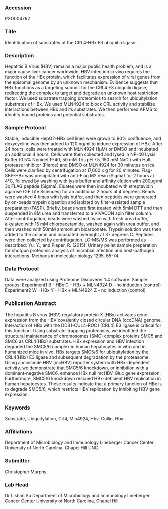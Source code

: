 ### Accession
PXD004762

### Title
Identification of substrates of the CRL4-HBx E3 ubiquitin ligase

### Description
Hepatitis B Virus (HBV) remains a major public health problem, and is a major cause liver cancer worldwide.  HBV infection in vivo requires the function of the HBx protein, which facilitates expression of viral genes from the episomal genome by an unknown mechanism.  Evidence suggests that HBx functions as a targeting subunit for the CRL4 E3 ubiquitin ligase, redirecting the complex to target and degrade an unknown host restriction factor.  We used substrate trapping proteomics to search for ubiquitylation substrates of HBx. We used MLN4924 to block CRL activity and stabilize interactions between HBx and its substrates.  We then performed APMS to identify bound proteins and potential substrates.

### Sample Protocol
Stable, inducible HepG2-HBx cell lines were grown to 90% confluence, and doxycycline was then added to 120 ng/ml to induce expression of HBx.   After 24 hours, cells were treated with MLN4924 (1μM) or DMSO and incubated an additional 4 hours.  Cells were then collected and lysed in NP-40 Lysis Buffer (0.5% Nonidet P-40, 50 mM Tris pH 7.5, 150 mM NaCl) with Halt protease inhibitor (Pierce) and DMSO or MLN4924 for 30 minutes on ice.  Cells were clarified by centrifugation at 17,000 x g for 20 minutes.  Flag-SBP-HBx was precipitated with anti-Flag M2 resin (Sigma) for 2 hours at 4°C, followed by washing with lysis buffer and affinity elution with 200μg/ml 3x FLAG peptide (Sigma).  Eluates were then incubated with streptavidin agarose (GE Life Sciences) for an additional 2 hours at 4 degrees.  Beads were washed 4 times with lysis buffer, and then peptides were generated by on-beads trypsin digestion and isolated by filter-assisted sample preparation (FASP). Briefly, beads were first treated with 5mM DTT and then suspended in 8M urea and transferred to a VIVACON spin filter column.  After centrifugation, beads were washed twice with fresh urea buffer, alkylated with 15 mM chloroacetamide, washed again with urea buffer, and then washed with 50mM ammonium bicarbonate. Trypsin solution was then added to the column and incubated overnight at 37 degrees C.  Peptides were then collected by centrifugation. LC-MS/MS was performed as described: Yu, Y., and Pieper, R. (2015). Urinary pellet sample preparation for shotgun proteomic analysis of microbial infection and host-pathogen interactions. Methods in molecular biology 1295, 65-74.

### Data Protocol
Data were analyzed using Proteome Discoverer 1.4 software.  Sample groups:  Experiment1 B - HBx C - HBx + MLN4924 D - no induction (control)  Experiment2 W - HBx Y - HBx + MLN4924 Z - no induction (control)

### Publication Abstract
The hepatitis B virus (HBV) regulatory protein X (HBx) activates gene expression from the HBV covalently closed circular DNA (cccDNA) genome. Interaction of HBx with the DDB1-CUL4-ROC1 (CRL4) E3 ligase is critical for this function. Using substrate-trapping proteomics, we identified the structural maintenance of chromosomes (SMC) complex proteins SMC5 and SMC6 as CRL4(HBx) substrates. HBx expression and HBV infection degraded the SMC5/6 complex in human hepatocytes in&#xa0;vitro and in humanized mice in&#xa0;vivo. HBx targets SMC5/6 for ubiquitylation by the CRL4(HBx) E3 ligase and subsequent degradation by the proteasome. Using a minicircle HBV (mcHBV) reporter system with HBx-dependent activity, we demonstrate that SMC5/6 knockdown, or inhibition with a dominant-negative SMC6, enhance HBx null&#xa0;mcHBV-Gluc gene expression. Furthermore, SMC5/6 knockdown rescued HBx-deficient HBV replication in human hepatocytes. These results indicate that a&#xa0;primary function of HBx is to degrade SMC5/6, which restricts HBV replication by inhibiting HBV gene expression.

### Keywords
Substrate, Ubiquitylation, Crl4, Mln4924, Hbv, Cullin, Hbx

### Affiliations
Department of Microbiology and Immunology Lineberger Cancer Center University of North Carolina, Chapel Hill
UNC

### Submitter
Christopher Murphy

### Lab Head
Dr Lishan Su
Department of Microbiology and Immunology Lineberger Cancer Center University of North Carolina, Chapel Hill



